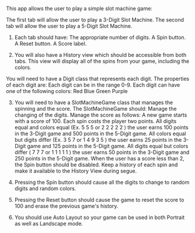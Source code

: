 This app allows the user to play a simple slot machine game:

The first tab will allow the user to play a 3-Digit Slot Machine.
The second tab will allow the user to play a 5-Digit Slot Machine.

1) Each tab should have:
The appropriate number of digits.
A Spin button.
A Reset button.
A Score label.

2) You will also have a History view which should be accessible from both tabs. This view will display all of the spins from your game, including the colors.

You will need to have a Digit class that represents each digit. The properties of each digit are:
Each digit can be in the range 0-9.
Each digit can have one of the following colors:
Red
Blue
Green
Purple

3) You will need to have a SlotMachineGame class that manages the spinning and the score. The SlotMachineGame should:
Manage the changing of the digits.
Manage the score as follows:
A new game starts with a score of 100.
Each spin costs the player two points.
All digits equal and colors equal (Ex. 5 5 5 or 2 2 2 2 2 ) the user earns 100 points in the 3-Digit game and 500 points in the 5-Digit game.
All colors equal but digits differ (Ex. 3 5 7 or 1 4 9 3 5 ) the user earns 25 points in the 3-Digit game and 125 points in the 5-Digit game.
All digits equal but colors differ ( 7 7 7 or 1 1 1 1 1 ) the user earns 50 points in the 3-Digit game and 250 points in the 5-Digit game.
When the user has a score less than 2, the Spin button should be disabled.
Keep a history of each spin and make it available to the History View during segue.

4) Pressing the Spin button should cause all the digits to change to random digits and random colors.

5) Pressing the Reset button should cause the game to reset the score to 100 and erase the previous game's history.

6) You should use Auto Layout so your game can be used in both Portrait as well as Landscape mode.
